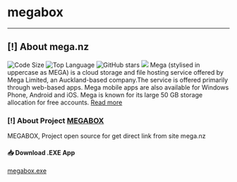 # megabox
--------------------------------------------------------------------
## [!] About mega.nz
![Code Size](https://img.shields.io/github/languages/code-size/aliilapro/megabox) ![Top Language](https://img.shields.io/github/languages/top/aliilapro/megabox) ![GitHub stars](https://img.shields.io/github/stars/aliilapro/megabox) ![](https://img.shields.io/badge/The%20Long%20Hope-%F0%9F%98%8E%E2%9C%8C-green)
Mega (stylised in uppercase as MEGA) is a cloud storage and file hosting service offered by Mega Limited, an Auckland-based company.The service is offered primarily through web-based apps. Mega mobile apps are also available for Windows Phone, Android and iOS. Mega is known for its large 50 GB storage allocation for free accounts. [Read more](https://en.wikipedia.org/wiki/Mega_(service))

### [!] About Project [MEGABOX](https://github.com/ALIILAPRO/megabox)
MEGABOX, Project open source for get direct link from site mega.nz

#### 📥 Download .EXE App
[megabox.exe](http://)

